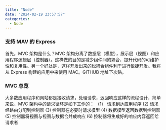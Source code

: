 ```yaml
---
title: "Node"
date: "2024-02-19 23:57:57"
categories:
  - Node
---
```



### 支持 MAV 的 Express

首先，MVC 架构是什么？MVC 架构分离了数据层（模型），展示层（视图）和应用程序逻辑层（控制器）。这样做的目的是减少组件间的耦合，提升代码的可维护性和复用性。另一个好处是，这样开发出来的松耦合组件利于进行敏捷开发。我将从 Express 构建的应用中来使用 MAC。GITHUB 地址下次贴。

### MVC 总览

大多数应用程序和网站都是接收请求，处理请求，返回响应这样的流程设计，简单来说，MVC 架构中的请求循环是如下工作的：
（1） 请求到达应用程序
   (2)    请求经路由分配到控制器
   (3)    控制器在必要时请求模型
   (4)    数据模型返回数据到控制器
   (5)    控制器将视图与视图与数据合并成响应
   (6)    控制器将生成好的响应内容返回给请求者